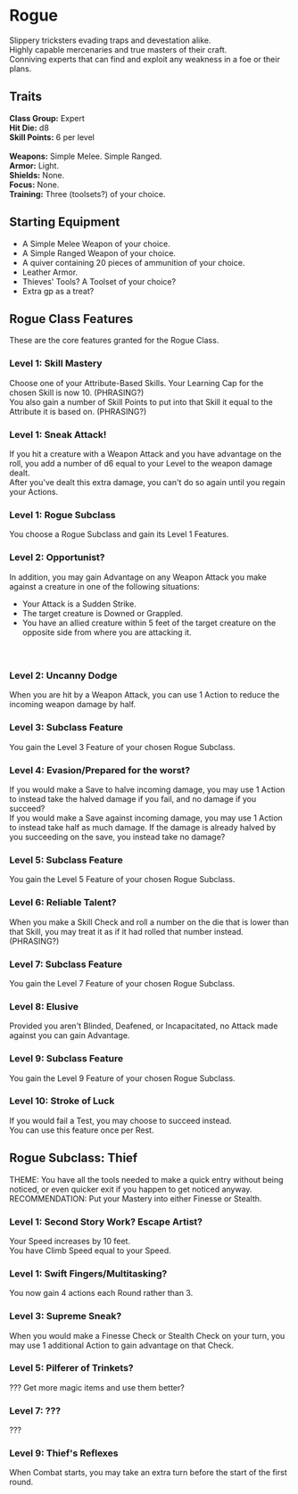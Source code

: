 # Rogue
Slippery tricksters evading traps and devestation alike. <br>
Highly capable mercenaries and true masters of their craft. <br>
Conniving experts that can find and exploit any weakness in a foe or their plans. <br>

## Traits
**Class Group:** Expert <br>
**Hit Die:** d8 <br>
**Skill Points:** 6 per level <br>
<br>
**Weapons:** Simple Melee. Simple Ranged. <br>
**Armor:** Light. <br>
**Shields:** None. <br>
**Focus:** None. <br>
**Training:** Three (toolsets?) of your choice. <br>

## Starting Equipment
+ A Simple Melee Weapon of your choice.
+ A Simple Ranged Weapon of your choice.
+ A quiver containing 20 pieces of ammunition of your choice.
+ Leather Armor.
+ Thieves' Tools? A Toolset of your choice?
+ Extra gp as a treat?

## Rogue Class Features
These are the core features granted for the Rogue Class.

### Level 1: Skill Mastery
Choose one of your Attribute-Based Skills. Your Learning Cap for the chosen Skill is now 10. (PHRASING?) <br>
You also gain a number of Skill Points to put into that Skill it equal to the Attribute it is based on. (PHRASING?)

### Level 1: Sneak Attack!
If you hit a creature with a Weapon Attack and you have advantage on the roll, you add a number of d6 equal to your Level to the weapon damage dealt. <br>
After you've dealt this extra damage, you can't do so again until you regain your Actions.

### Level 1: Rogue Subclass
You choose a Rogue Subclass and gain its Level 1 Features.

### Level 2: Opportunist?
In addition, you may gain Advantage on any Weapon Attack you make against a creature in one of the following situations:
 + Your Attack is a Sudden Strike. <br>
 + The target creature is Downed or Grappled. <br>
 + You have an allied creature within 5 feet of the target creature on the opposite side from where you are attacking it. <br>
#### <br>

### Level 2: Uncanny Dodge
When you are hit by a Weapon Attack, you can use 1 Action to reduce the incoming weapon damage by half.

### Level 3: Subclass Feature
You gain the Level 3 Feature of your chosen Rogue Subclass.

### Level 4: Evasion/Prepared for the worst?
If you would make a Save to halve incoming damage, you may use 1 Action to instead take the halved damage if you fail, and no damage if you succeed? <br>
If you would make a Save against incoming damage, you may use 1 Action to instead take half as much damage. If the damage is already halved by you succeeding on the save, you instead take no damage?

### Level 5: Subclass Feature
You gain the Level 5 Feature of your chosen Rogue Subclass.

### Level 6: Reliable Talent?
When you make a Skill Check and roll a number on the die that is lower than that Skill, you may treat it as if it had rolled that number instead. (PHRASING?)

### Level 7: Subclass Feature
You gain the Level 7 Feature of your chosen Rogue Subclass.

### Level 8: Elusive
Provided you aren't Blinded, Deafened, or Incapacitated, no Attack made against you can gain Advantage.

### Level 9: Subclass Feature
You gain the Level 9 Feature of your chosen Rogue Subclass.

### Level 10: Stroke of Luck
If you would fail a Test, you may choose to succeed instead. <br>
You can use this feature once per Rest.

## Rogue Subclass: Thief
THEME: You have all the tools needed to make a quick entry without being noticed, or even quicker exit if you happen to get noticed anyway. <br>
RECOMMENDATION: Put your Mastery into either Finesse or Stealth.

### Level 1: Second Story Work? Escape Artist?
Your Speed increases by 10 feet. <br>
You have Climb Speed equal to your Speed.

### Level 1: Swift Fingers/Multitasking?
You now gain 4 actions each Round rather than 3.

### Level 3: Supreme Sneak?
When you would make a Finesse Check or Stealth Check on your turn, you may use 1 additional Action to gain advantage on that Check.

### Level 5: Pilferer of Trinkets?
??? Get more magic items and use them better?

### Level 7: ???
???

### Level 9: Thief's Reflexes
When Combat starts, you may take an extra turn before the start of the first round.

